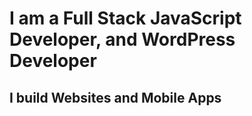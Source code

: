 # I am a Full Stack JavaScript Developer, and WordPress Developer
## I build Websites and Mobile Apps

